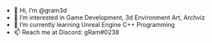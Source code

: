 - 👋 Hi, I’m @gram3d
- 👀 I’m interested in Game Development, 3d Environment Art, Archviz
- 🌱 I’m currently learning Unreal Engine C++ Programming
- 📫 Reach me at Discord: gRam#0238

<!---
gram3d/gram3d is a ✨ special ✨ repository because its `README.md` (this file) appears on your GitHub profile.
You can click the Preview link to take a look at your changes.
--->
